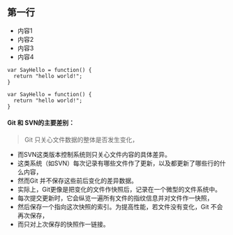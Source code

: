 ## 第一行
- 内容1
- 内容2
- 内容3
- 内容4

```apple js
var SayHello = function() {
  return "hello world!";
}
```

```apple js
var SayHello = function() {
  return "hello world!";
}
```
#### Git 和 SVN的主要差别：

> Git 只关心文件数据的整体是否发生变化，
- 而SVN这类版本控制系统则只关心文件内容的具体差异。
- 这类系统（如SVN）每次记录有哪些文件作了更新，以及都更新了哪些行的什么内容，
- 然而Git 并不保存这些前后变化的差异数据。
- 实际上，Git更像是把变化的文件作快照后，记录在一个微型的文件系统中。
- 每次提交更新时，它会纵览一遍所有文件的指纹信息并对文件作一快照，
- 然后保存一个指向这次快照的索引。为提高性能，若文件没有变化，Git 不会再次保存，
- 而只对上次保存的快照作一链接。